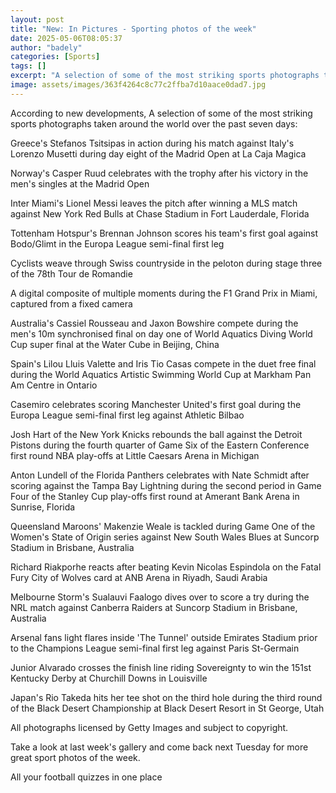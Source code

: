 ```yaml
---
layout: post
title: "New: In Pictures - Sporting photos of the week"
date: 2025-05-06T08:05:37
author: "badely"
categories: [Sports]
tags: []
excerpt: "A selection of some of the most striking sports photographs taken around the world over the past seven days."
image: assets/images/363f4264c8c77c2ffba7d10aace0dad7.jpg
---
```


According to new developments, A selection of some of the most striking sports photographs taken around the world over the past seven days:

Greece's Stefanos Tsitsipas in action during his match against Italy's Lorenzo Musetti during day eight of the Madrid Open at La Caja Magica

Norway's Casper Ruud celebrates with the trophy after his victory in the men's singles at the Madrid Open

Inter Miami's Lionel Messi leaves the pitch after winning a MLS match against New York Red Bulls at Chase Stadium in Fort Lauderdale, Florida

Tottenham Hotspur's Brennan Johnson scores his team's first goal against Bodo/Glimt in the Europa League semi-final first leg

Cyclists weave through Swiss countryside in the peloton during stage three of the 78th Tour de Romandie

A digital composite of multiple moments during the F1 Grand Prix in Miami, captured from a fixed camera

Australia's Cassiel Rousseau and Jaxon Bowshire compete during the men's 10m synchronised final on day one of World Aquatics Diving World Cup super final at the Water Cube in Beijing, China

Spain's Lilou Lluis Valette and Iris Tio Casas compete in the duet free final during the World Aquatics Artistic Swimming World Cup at Markham Pan Am Centre in Ontario

Casemiro celebrates scoring Manchester United's first goal during the Europa League semi-final first leg against Athletic Bilbao

Josh Hart of the New York Knicks rebounds the ball against the Detroit Pistons during the fourth quarter of Game Six of the Eastern Conference first round NBA play-offs at Little Caesars Arena in Michigan

Anton Lundell of the Florida Panthers celebrates with Nate Schmidt after scoring against the Tampa Bay Lightning during the second period in Game Four of the Stanley Cup play-offs first round at Amerant Bank Arena in Sunrise, Florida

Queensland Maroons' Makenzie Weale is tackled during Game One of the Women's State of Origin series against New South Wales Blues at Suncorp Stadium in Brisbane, Australia

Richard Riakporhe reacts after beating Kevin Nicolas Espindola on the Fatal Fury City of Wolves card at ANB Arena in Riyadh, Saudi Arabia

Melbourne Storm's Sualauvi Faalogo dives over to score a try during the NRL match against Canberra Raiders at Suncorp Stadium in Brisbane, Australia

Arsenal fans light flares inside 'The Tunnel' outside Emirates Stadium prior to the Champions League semi-final first leg against Paris St-Germain 

Junior Alvarado crosses the finish line riding Sovereignty to win the 151st Kentucky Derby at Churchill Downs in Louisville

Japan's Rio Takeda hits her tee shot on the third hole during the third round of the Black Desert Championship at Black Desert Resort in St George, Utah

All photographs licensed by Getty Images and subject to copyright.

Take a look at last week's gallery and come back next Tuesday for more great sport photos of the week.

All your football quizzes in one place

